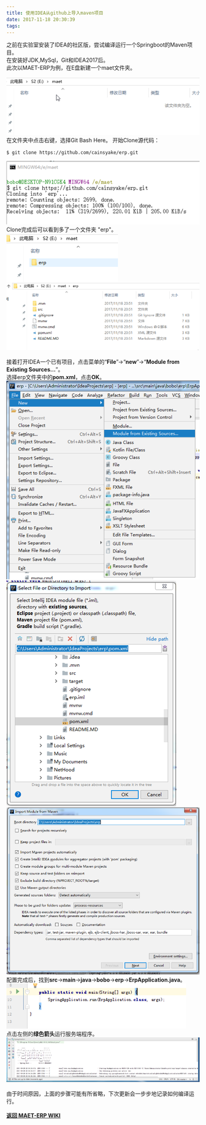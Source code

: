 ```yaml
---
title: 使用IDEA从github上导入maven项目
date: 2017-11-18 20:30:39
tags:
---
```

之前在实验室安装了IDEA的社区版，尝试编译运行一个Springboot的Maven项目。<br>
在安装好JDK,MySql，Git和IDEA2017后。<br>
此次以MAET-ERP为例，在E盘新建一个maet文件夹。<br>
<!-- more -->
![截图](使用IDEA从github上导入maven项目/1.png)<br>
在文件夹中点击右键，选择Git Bash Here。
开始Clone源代码：
```
$ git clone https://github.com/cainsyake/erp.git
```
![截图](使用IDEA从github上导入maven项目/2.png)<br>
Clone完成后可以看到多了一个文件夹 "erp"。<br>
![截图](使用IDEA从github上导入maven项目/3.png)<br>
![截图](使用IDEA从github上导入maven项目/4.png)<br>
<br>
接着打开IDEA一个已有项目，点击菜单的“**File**”->“**new**”->“**Module from Existing Sources...**”。<br>
选择erp文件夹中的**pom.xml**，点击**OK**。<br>
![截图](使用IDEA从github上导入maven项目/5.png)<br>
![截图](使用IDEA从github上导入maven项目/16.png)<br>
![截图](使用IDEA从github上导入maven项目/17.png)<br>
配置完成后，找到**src**->**main**->**java**->**bobo**->**erp**->**ErpApplication.java**。<br>
![截图](使用IDEA从github上导入maven项目/18.png)<br>
点击左侧的**绿色箭头**运行服务端程序。<br>
![截图](使用IDEA从github上导入maven项目/19.png)<br>
<br>
由于时间原因，上面的步骤可能有所省略，下次更新会一步步地记录如何编译运行。<br><br>
**[返回 MAET-ERP WIKI](https://github.com/cainsyake/erp/wiki/%E6%BA%90%E7%A0%81%E7%89%88%E6%9C%8D%E5%8A%A1%E7%AB%AF%E5%AE%89%E8%A3%85%E6%95%99%E7%A8%8B)**
